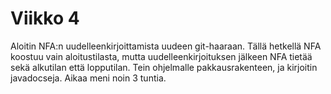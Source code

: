 # Viikko 4

Aloitin NFA:n uudelleenkirjoittamista uudeen git-haaraan. Tällä hetkellä NFA koostuu vain aloitustilasta, mutta 
uudelleenkirjoituksen jälkeen NFA tietää sekä alkutilan että lopputilan.
Tein ohjelmalle pakkausrakenteen, ja kirjoitin javadocseja.
Aikaa meni noin 3 tuntia.
